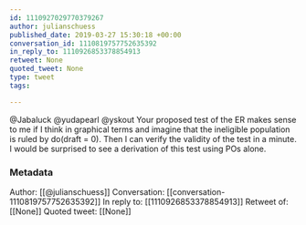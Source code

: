 ```yaml
---
id: 1110927029770379267
author: julianschuess
published_date: 2019-03-27 15:30:18 +00:00
conversation_id: 1110819757752635392
in_reply_to: 1110926853378854913
retweet: None
quoted_tweet: None
type: tweet
tags:

---
```


@Jabaluck @yudapearl @yskout Your proposed test of the ER makes sense to me if I think in graphical terms and imagine that the ineligible population is ruled by do(draft = 0). Then I can verify the validity of the test in a minute. I would be surprised to see a derivation of this test using POs alone.

### Metadata

Author: [[@julianschuess]]
Conversation: [[conversation-1110819757752635392]]
In reply to: [[1110926853378854913]]
Retweet of: [[None]]
Quoted tweet: [[None]]
